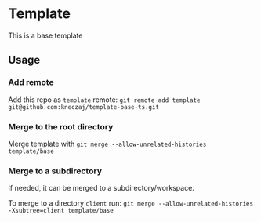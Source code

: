 # Template
This is a base template

## Usage

### Add remote
Add this repo as `template` remote:
`git remote add template git@github.com:kneczaj/template-base-ts.git`

### Merge to the root directory
Merge template with `git merge --allow-unrelated-histories template/base`

### Merge to a subdirectory
If needed, it can be merged to a subdirectory/workspace.

To merge to a directory `client` run:
`git merge --allow-unrelated-histories -Xsubtree=client template/base`

